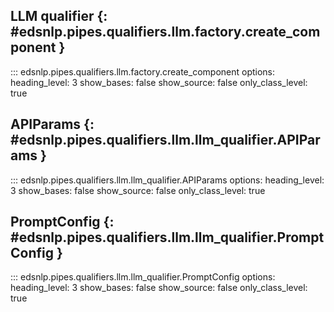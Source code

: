 ## LLM qualifier {: #edsnlp.pipes.qualifiers.llm.factory.create_component }

::: edsnlp.pipes.qualifiers.llm.factory.create_component
    options:
        heading_level: 3
        show_bases: false
        show_source: false
        only_class_level: true

## APIParams {: #edsnlp.pipes.qualifiers.llm.llm_qualifier.APIParams }

::: edsnlp.pipes.qualifiers.llm.llm_qualifier.APIParams
    options:
        heading_level: 3
        show_bases: false
        show_source: false
        only_class_level: true

## PromptConfig {: #edsnlp.pipes.qualifiers.llm.llm_qualifier.PromptConfig }

::: edsnlp.pipes.qualifiers.llm.llm_qualifier.PromptConfig
    options:
        heading_level: 3
        show_bases: false
        show_source: false
        only_class_level: true
